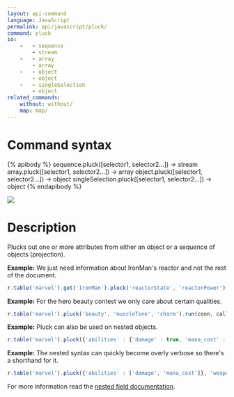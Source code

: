 ```yaml
---
layout: api-command
language: JavaScript
permalink: api/javascript/pluck/
command: pluck
io:
    -   - sequence
        - stream
    -   - array
        - array
    -   - object
        - object
    -   - singleSelection
        - object
related_commands:
    without: without/
    map: map/
---
```


# Command syntax #

{% apibody %}
sequence.pluck([selector1, selector2...]) &rarr; stream
array.pluck([selector1, selector2...]) &rarr; array
object.pluck([selector1, selector2...]) &rarr; object
singleSelection.pluck([selector1, selector2...]) &rarr; object
{% endapibody %}

<img src="/assets/images/docs/api_illustrations/pluck.png" class="api_command_illustration" />

# Description #

Plucks out one or more attributes from either an object or a sequence of objects
(projection).

__Example:__ We just need information about IronMan's reactor and not the rest of the
document.

```js
r.table('marvel').get('IronMan').pluck('reactorState', 'reactorPower').run(conn, callback)
```


__Example:__ For the hero beauty contest we only care about certain qualities.

```js
r.table('marvel').pluck('beauty', 'muscleTone', 'charm').run(conn, callback)
```


__Example:__ Pluck can also be used on nested objects.

```js
r.table('marvel').pluck({'abilities' : {'damage' : true, 'mana_cost' : true}, 'weapons' : true}).run(conn, callback)
```


__Example:__ The nested syntax can quickly become overly verbose so there's a shorthand for it.

```js
r.table('marvel').pluck({'abilities' : ['damage', 'mana_cost']}, 'weapons').run(conn, callback)
```

For more information read the [nested field documentation](/docs/nested-fields/).
